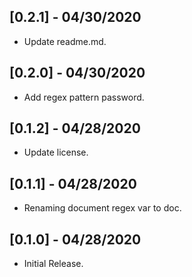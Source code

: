 ## [0.2.1] - 04/30/2020

* Update readme.md.

## [0.2.0] - 04/30/2020

* Add regex pattern password.

## [0.1.2] - 04/28/2020

* Update license.

## [0.1.1] - 04/28/2020

* Renaming document regex var to doc.

## [0.1.0] - 04/28/2020

* Initial Release.
